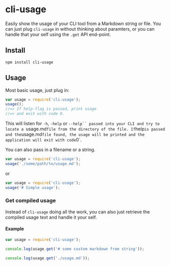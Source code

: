 # cli-usage

Easily show the usage of your CLI tool from a Markdown string
or file. You can just plug `cli-usage` in without thinking
about paramters, or you can handle that your self using the
`.get` API end-point.

## Install

```
npm install cli-usage
```

## Usage

Most basic usage, just plug in:

```javascript
var usage = require('cli-usage');
usage();
//=> If help-flag is passed, print usage
//=> and exit with code 0.
```

This will listen for `-h`, `-help` or `--help`` passed
into your CLI and try to locate a `usage.md` file from
the directory of the file. If `help` is passed and the
`usage.md` file found, the usage will be printed and
the application will exit with code `0`.

You can also pass in a filename or a string.

```javascript
var usage = require('cli-usage');
usage('./some/path/to/usage.md');
```

or

```javascript
var usage = require('cli-usage');
usage('# Simple usage');
```

### Get compiled usage
Instead of `cli-usage` doing all the work, you can
also just retrieve the compiled usage text and handle
it your self.

#### Example
```javascript
var usage = require('cli-usage');

console.log(usage.get('# some custom markdown from string'));

console.log(usage.get('./usage.md'));
```